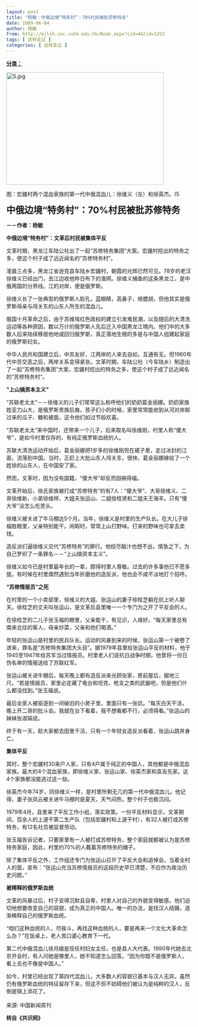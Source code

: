 ```yaml
---
layout: post
title: "杨敏：中俄边境“特务村”：70%村民被批苏修特务"
date: 1989-06-04
author: 杨敏
from: http://mjlsh.usc.cuhk.edu.hk/Book.aspx?cid=4&tid=1252
tags: [ 这样走过 ]
categories: [ 这样走过 ]
---
```


<div style="margin: 15px 10px 10px 0px;">
 <div>
  <span id="ctl00_ContentPlaceHolder1_chapter1_SubjectLabel" style="font-weight:bold;text-decoration:underline;">
   分类：
  </span>
 </div>
 <p>
  <img align="top" alt="5.jpg" border="0" height="300" src="http://mjlsh.usc.cuhk.edu.hk/medias/contents/1252/5.jpg" width="420"/>
 </p>
 <p>
  图：宏疆村两个混血家族的第一代中俄混血儿：徐维义（左）和徐英杰。(5
 </p>
 <p>
  <strong>
   <font size="5">
    中俄边境“特务村”：70%村民被批苏修特务
   </font>
  </strong>
 </p>
 <p>
  <strong>
   －－作者：杨敏
  </strong>
 </p>
 <p>
  <strong>
   中俄边境“特务村”：文革后村民被集体平反
  </strong>
 </p>
 <p>
  文革时期，黑龙江车陆公社出了一起“苏修特务集团”大案。宏疆村挖出的特务之多，使这个村子成了远近闻名的“苏修特务村”。
 </p>
 <p>
  凌晨三点多，黑龙江省逊克县车陆乡宏疆村，朝霞的光辉已然可见。78岁的老汉徐维义已经出门，去江边收他昨日布下的渔网。徐维义捕鱼的这条黑龙江，是中俄两国的分界线。江的对岸，便是俄罗斯。
 </p>
 <p>
  徐维义长了一张典型的俄罗斯人脸孔，蓝眼睛，高鼻子，络腮胡，但他其实是俄罗斯母亲与闯关东的山东人所生的混血儿。
 </p>
 <p>
  俄国十月革命之后，由于苏维埃红色政权的建立引发难民潮，以及随后的大清洗运动等各种原因，数以万计的俄罗斯人先后迁入中国黑龙江境内。他们中的大多数人后来陆续移居他地或回归俄罗斯，真正落地生根的多是与中国人组建起家庭的俄罗斯妇女。
 </p>
 <p>
  中华人民共和国建立后，中苏友好，江两岸的人来去自如，互通有无。但1960年代中苏交恶之后，两岸关系变得紧张。文革时期，车陆公社（今车陆乡）制造出了一起“苏修特务集团”大案，宏疆村挖出的特务之多，使这个村子成了远近闻名的“苏修特务村”。
 </p>
 <p>
  <strong>
   “上山搞资本主义”
  </strong>
 </p>
 <p>
  “苏联老太太”－－徐维义的儿子们常常这么称呼他们的奶奶葛金丽娜。奶奶家族姓亚力山大，是俄罗斯贵族后裔。孩子们小的时候，家里常常能收到从河对岸邮过来的瓜子、糖和被面，这令他们如过节般欢喜。
 </p>
 <p>
  “苏联老太太”来中国时，还带来一个儿子，后来取名叫徐维刚，村里人称“傻大爷”，是如今村里仅存的、有纯正俄罗斯血统的人。
 </p>
 <p>
  苏联大清洗运动开始后，葛金丽娜把1岁多的徐维刚兜在裙子里，走过冰封的江面，流落到中国。当时，正赶上大批山东人闯关东，很快，葛金丽娜嫁给了一个姓徐的山东人，在中国安了家。
 </p>
 <p>
  然而，文革时，因为没有国籍，“傻大爷”却反而因祸得福。
 </p>
 <p>
  文革开始后，徐氏家族被打成“苏修特务”的有7人：“傻大爷”、大哥徐维义、二哥徐维新、小弟徐维祥、大姐夫张运山、二姐徐桂贤和二姐夫王海丰。只有“傻大爷”没怎么吃苦头。
 </p>
 <p>
  徐维义被关进了牛马棚达5个月。当年，徐维义是村里的生产队长。在大儿子徐福胜眼里，父亲特别能干。闲暇时，常常上山打野味。打来的野味也可拿去卖钱。
 </p>
 <p>
  造反派们逼徐维义交代“苏修特务”的罪行。他绞尽脑汁也想不出，情急之下，为自己罗织了一条罪名－－“上山搞资本主义”。
 </p>
 <p>
  徐维义如今已是村里最年长的一辈，颇得村里人尊敬。过去的许多事他已不愿多提。有时候在村里偶然遇到当年折磨他的造反派，他也会不咸不淡地打个招呼。
 </p>
 <p>
  <strong>
   “苏修情报员”之死
  </strong>
 </p>
 <p>
  在村里的一个小卖部里，徐维义的大姐、张运山的妻子徐桂芝躺在炕上听人聊天。徐桂芝的丈夫叫张运山，是文革后县里唯一一个专门为之开了平反会的人。
 </p>
 <p>
  在徐桂芝的二儿子张玉福的眼里，父亲能干，有见识，人缘好。“每天家里总有南来北往的客人，母亲炒菜，父亲和他们喝酒。”
 </p>
 <p>
  年轻的张运山是村里的民兵队长。运动的风暴到来的时候，张运山第一个被卷了进来，罪名是“苏修特务集团大头目”。据1979年县里给张运山平反的材料，他于1945至1947年给苏军当过情报员。村里老人们说抗日战争时期，他曾将一份日伪名单的情报送给了苏联红军。
 </p>
 <p>
  张运山被关进牛棚后，每天晚上都有造反派来光顾张家，房前屋后，掘地三尺。“若是情报员，家里必定藏了电台和坦克、枪支之类的武器吧，但是他们什么都没找到。”张玉福说。
 </p>
 <p>
  最后全家人被驱逐到一间破旧的小房子里，里面只有一张炕。“每天白天干活，晚上开二哥的批斗会。我就在台下看着，我不想看都不行，必须得看。”张运山的妹妹张淑娟说。
 </p>
 <p>
  终于有一天，趁大家都去田里干活，只有一个年轻女造反派看着，张运山跳井身亡。
 </p>
 <p>
  <strong>
   集体平反
  </strong>
 </p>
 <p>
  其时，整个宏疆村30来户人家，只有4户属于纯正的中国人，其他都是中俄混血家族。最大的4个混血家族，即徐维义家、张运山家、徐英杰家和袁吉先家。这4个家族都没能逃过这一劫。
 </p>
 <p>
  徐英杰今年74岁，同徐维义一样，是村里所剩无几的第一代中俄混血儿。他记得，妻子张凤云被关进牛马棚时是夏天，天气闷热，整个村子也极沉闷。
 </p>
 <p>
  1979年4月，县里来了平反工作小组，落实政策。一份平反材料显示，文革期间，百余人的上道干第二生产队（包括宏疆村和上道干村），有32人被打成苏修特务，有12名社员被监督劳动。
 </p>
 <p>
  张玉福告诉记者，只要家里有一人被打成苏修特务，整个家庭就都被认为是苏修特务家庭，因此，村里约70%的人戴着苏修特务的帽子。
 </p>
 <p>
  除了集体平反之外，工作组还专门为张运山召开了平反大会和追悼会。当着全村人的面，宣布：“张运山充当苏修情报员的这段历史早已清楚，不应作为政治历史问题。”
 </p>
 <p>
  <strong>
   被稀释的俄罗斯血统
  </strong>
 </p>
 <p>
  文革的风暴过后，村子变得沉默且自卑，村里人对自己的外貌变得敏感。他们迫切地想要改变自己的容貌，成为真正的中国人。唯一的办法，是找汉人结婚，逐渐稀释自己的俄罗斯血统。
 </p>
 <p>
  “咱们这种血统的人，尽挨斗，再找这种血统的人，要是再来一个文化大革命怎么办？”在饭桌上，老人苦口婆心教育下一代。
 </p>
 <p>
  第二代中俄混血儿徐月娥是现任村妇女主任，也是县人大代表。1990年代她去北京开会时，有人问她是哪里人，她不知道怎么回答。“因为你既不是俄罗斯人，看上去也不像是中国人。”
 </p>
 <p>
  如今，村里已经出现了第四代混血儿，大多数人的容貌已基本与汉人无异。虽然仍有俄罗斯血统的特征留存下来，但这不但不妨碍他们被认为是纯粹的汉人，反倒是锦上添花了。
  <br/>
  <br/>
  来源: 中国新闻周刊
  <br/>
 </p>
 <p>
  <strong>
   转自《共识网》
  </strong>
 </p>
</div>

